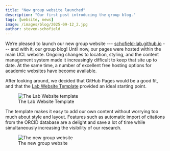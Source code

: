 ```yaml
---
title: "New group website launched"
description: "Our first post introducing the group blog."
tags: [website, news]
image: /images/blog/2025-09-12_2.jpg
author: steven-schofield
---
```


We’re pleased to launch our new group website --- [schofield-lab.github.io](https://schofield-lab.github.io) --- and with it, our group blog! Until now, our pages were hosted within the main UCL website. Ongoing changes to location, styling, and the content management system made it increasingly difficult to keep that site up to date. At the same time, a number of excellent free hosting options for academic websites have become available.  

After looking around, we decided that GitHub Pages would be a good fit, and that the [Lab Website Template](https://github.com/greenelab/lab-website-template) provided an ideal starting point. 

<figure class="blog-image">
  <img src="{{ '/images/blog/2025-09-12_1.jpg' | relative_url }}" alt="The Lab Website template">
  <figcaption>The Lab Website Template</figcaption>
</figure>

The template makes it easy to add our own content without worrying too much about style and layout. Features such as automatic import of citations from the ORCID database are a delight and save a lot of time while simultaneously increasing the visibility of our research. 
<figure class="blog-image">
  <img src="{{ '/images/blog/2025-09-12_2.jpg' | relative_url }}" alt="The new group website">
  <figcaption>The new group website</figcaption>
</figure>

